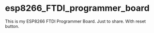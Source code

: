 # esp8266_FTDI_programmer_board
This is my ESP8266 FTDI Programmer Board. Just to share. With reset button.
